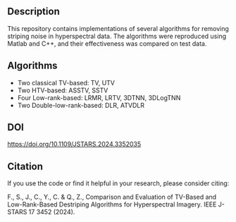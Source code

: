 ## Description

This repository contains implementations of several algorithms for removing striping noise in hyperspectral data. The algorithms were reproduced using Matlab and C++, and their effectiveness was compared on test data.



## Algorithms

- Two classical TV-based: TV, UTV
- Two HTV-based: ASSTV, SSTV
- Four Low-rank-based: LRMR, LRTV, 3DTNN, 3DLogTNN
- Two Double-low-rank-based: DLR, ATVDLR



## DOI

https://doi.org/10.1109/JSTARS.2024.3352035



## Citation

If you use the code or find it helpful in your research, please consider citing: 

F., S., J., C., Y., C. & Q., Z., Comparison and Evaluation of TV-Based and Low-Rank-Based Destriping Algorithms for Hyperspectral Imagery. IEEE J-STARS 17 3452 (2024).



